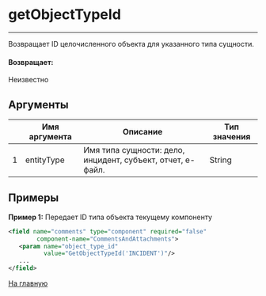 # getObjectTypeId

---

Возвращает ID целочисленного объекта для указанного типа сущности.

#### Возвращает:

Неизвестно

## Аргументы

|  | Имя аргумента | Описание | Тип значения |
| --- | --- | --- | --- |
| 1 | entityType | Имя типа сущности: дело, инцидент, субъект, отчет, e-файл. | String |

## Примеры

**Пример 1:** Передает ID типа объекта текущему компоненту
```xml
<field name="comments" type="component" required="false"
        component-name="CommentsAndAttachments">
   <param name="object_type_id"
          value="GetObjectTypeId('INCIDENT')"/>
   ...
</field>
```



[На главную](./ecmfunctions/)